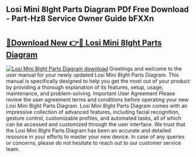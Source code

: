 ## Losi Mini 8Ight Parts Diagram PDf Free Download - Part-Hz8 Service Owner Guide bFXXn

# <h2><a href="http://dflevk.blite.top/?on=Losi+Mini+8Ight+Parts+Diagram">🔗Download New 👉🔴 Losi Mini 8Ight Parts Diagram</a></h2>

[![Losi Mini 8Ight Parts Diagram download](https://i.imgur.com/lujVjoI.png)](http://dflevk.blite.top/?on=Losi+Mini+8Ight+Parts+Diagram)
Greetings and welcome to the user manual for your newly updated Losi Mini 8Ight Parts Diagram. This manual is specifically designed to help you get the most out of your product by providing a thorough explanation of its features, setup, usage, maintenance, and problem-solving. Important User Agreement Please review the user agreement terms and conditions before operating your new Losi Mini 8Ight Parts Diagram. Losi Mini 8Ight Parts Diagram comes with an impressive collection of advanced features, including facial recognition, gesture control, customizable profiles, and automated tasks, all of which can be accessed and customized through the user interface. We trust that the Losi Mini 8Ight Parts Diagram has been an accurate and detailed resource in your efforts to master your new device. In case of any queries or concerns, please do not hesitate to reach out to our customer service team.

